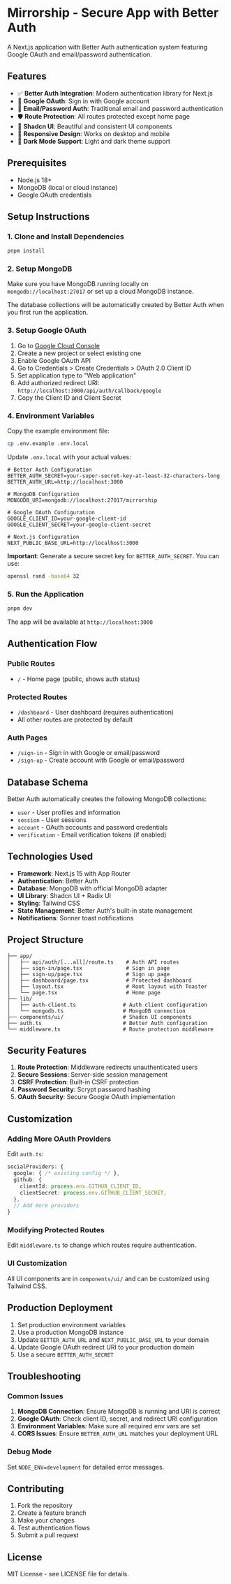 # Mirrorship - Secure App with Better Auth

A Next.js application with Better Auth authentication system featuring Google OAuth and email/password authentication.

## Features

- ✅ **Better Auth Integration**: Modern authentication library for Next.js
- 🔐 **Google OAuth**: Sign in with Google account
- 📧 **Email/Password Auth**: Traditional email and password authentication
- 🛡️ **Route Protection**: All routes protected except home page
- 🎨 **Shadcn UI**: Beautiful and consistent UI components
- 📱 **Responsive Design**: Works on desktop and mobile
- 🌙 **Dark Mode Support**: Light and dark theme support

## Prerequisites

- Node.js 18+ 
- MongoDB (local or cloud instance)
- Google OAuth credentials

## Setup Instructions

### 1. Clone and Install Dependencies

```bash
pnpm install
```

### 2. Setup MongoDB

Make sure you have MongoDB running locally on `mongodb://localhost:27017` or set up a cloud MongoDB instance.

The database collections will be automatically created by Better Auth when you first run the application.

### 3. Setup Google OAuth

1. Go to [Google Cloud Console](https://console.cloud.google.com/apis/dashboard)
2. Create a new project or select existing one
3. Enable Google OAuth API
4. Go to Credentials > Create Credentials > OAuth 2.0 Client ID
5. Set application type to "Web application"
6. Add authorized redirect URI: `http://localhost:3000/api/auth/callback/google`
7. Copy the Client ID and Client Secret

### 4. Environment Variables

Copy the example environment file:

```bash
cp .env.example .env.local
```

Update `.env.local` with your actual values:

```env
# Better Auth Configuration
BETTER_AUTH_SECRET=your-super-secret-key-at-least-32-characters-long
BETTER_AUTH_URL=http://localhost:3000

# MongoDB Configuration
MONGODB_URI=mongodb://localhost:27017/mirrorship

# Google OAuth Configuration
GOOGLE_CLIENT_ID=your-google-client-id
GOOGLE_CLIENT_SECRET=your-google-client-secret

# Next.js Configuration
NEXT_PUBLIC_BASE_URL=http://localhost:3000
```

**Important**: Generate a secure secret key for `BETTER_AUTH_SECRET`. You can use:
```bash
openssl rand -base64 32
```

### 5. Run the Application

```bash
pnpm dev
```

The app will be available at `http://localhost:3000`

## Authentication Flow

### Public Routes
- `/` - Home page (public, shows auth status)

### Protected Routes
- `/dashboard` - User dashboard (requires authentication)
- All other routes are protected by default

### Auth Pages
- `/sign-in` - Sign in with Google or email/password
- `/sign-up` - Create account with Google or email/password

## Database Schema

Better Auth automatically creates the following MongoDB collections:

- `user` - User profiles and information
- `session` - User sessions
- `account` - OAuth accounts and password credentials
- `verification` - Email verification tokens (if enabled)

## Technologies Used

- **Framework**: Next.js 15 with App Router
- **Authentication**: Better Auth
- **Database**: MongoDB with official MongoDB adapter
- **UI Library**: Shadcn UI + Radix UI
- **Styling**: Tailwind CSS
- **State Management**: Better Auth's built-in state management
- **Notifications**: Sonner toast notifications

## Project Structure

```
├── app/
│   ├── api/auth/[...all]/route.ts    # Auth API routes
│   ├── sign-in/page.tsx              # Sign in page
│   ├── sign-up/page.tsx              # Sign up page  
│   ├── dashboard/page.tsx            # Protected dashboard
│   ├── layout.tsx                    # Root layout with Toaster
│   └── page.tsx                      # Home page
├── lib/
│   ├── auth-client.ts               # Auth client configuration
│   └── mongodb.ts                   # MongoDB connection
├── components/ui/                   # Shadcn UI components
├── auth.ts                          # Better Auth configuration
└── middleware.ts                    # Route protection middleware
```

## Security Features

1. **Route Protection**: Middleware redirects unauthenticated users
2. **Secure Sessions**: Server-side session management
3. **CSRF Protection**: Built-in CSRF protection
4. **Password Security**: Scrypt password hashing
5. **OAuth Security**: Secure Google OAuth implementation

## Customization

### Adding More OAuth Providers

Edit `auth.ts`:

```typescript
socialProviders: {
  google: { /* existing config */ },
  github: {
    clientId: process.env.GITHUB_CLIENT_ID,
    clientSecret: process.env.GITHUB_CLIENT_SECRET,
  },
  // Add more providers
}
```

### Modifying Protected Routes

Edit `middleware.ts` to change which routes require authentication.

### UI Customization

All UI components are in `components/ui/` and can be customized using Tailwind CSS.

## Production Deployment

1. Set production environment variables
2. Use a production MongoDB instance  
3. Update `BETTER_AUTH_URL` and `NEXT_PUBLIC_BASE_URL` to your domain
4. Update Google OAuth redirect URI to your production domain
5. Use a secure `BETTER_AUTH_SECRET`

## Troubleshooting

### Common Issues

1. **MongoDB Connection**: Ensure MongoDB is running and URI is correct
2. **Google OAuth**: Check client ID, secret, and redirect URI configuration
3. **Environment Variables**: Make sure all required env vars are set
4. **CORS Issues**: Ensure `BETTER_AUTH_URL` matches your deployment URL

### Debug Mode

Set `NODE_ENV=development` for detailed error messages.

## Contributing

1. Fork the repository
2. Create a feature branch
3. Make your changes
4. Test authentication flows
5. Submit a pull request

## License

MIT License - see LICENSE file for details.
